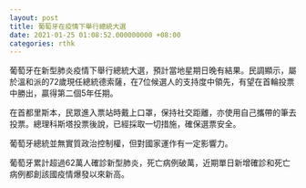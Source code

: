 ```yaml
---
layout: post
title: 葡萄牙在疫情下舉行總統大選
date: 2021-01-25 01:08:52.000000000 +08:00
categories: rthk
---
```


葡萄牙在新型肺炎疫情下舉行總統大選，預計當地星期日晚有結果。民調顯示，屬於溫和派的72歲現任總統德索薩，在7位候選人的支持度中領先，有望在首輪投票中勝出，贏得第二個5年任期。

在首都里斯本，民眾進入票站時戴上口罩，保持社交距離，亦使用自己攜帶的筆去投票。總理科斯塔投票後說，已經採取一切措施，確保選票安全。

葡萄牙總統並無實質政治控制權，但對國家運作有一定影響力。

葡萄牙累計超過62萬人確診新型肺炎，死亡病例破萬，近期單日新增確診和死亡病例都創該國疫情爆發以來新高。
